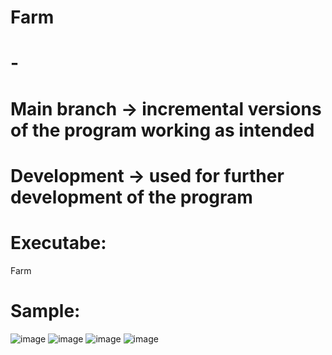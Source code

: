 # Farm
# -

# Main branch -> incremental versions of the program working as intended
# Development -> used for further development of the program

# Executabe:
Farm

# Sample:
![image](https://user-images.githubusercontent.com/55886855/147973875-b2eb5bef-2602-4544-b840-1bc2a35b511e.png)
![image](https://user-images.githubusercontent.com/55886855/147973965-dc972c08-1dbc-4af5-9c68-82da2912d202.png)
![image](https://user-images.githubusercontent.com/55886855/147973992-5362d63c-6c9b-406c-bf56-99e019da9626.png)
![image](https://user-images.githubusercontent.com/55886855/147974077-68859968-fdda-4ebe-8593-4b8987b93c0c.png)
